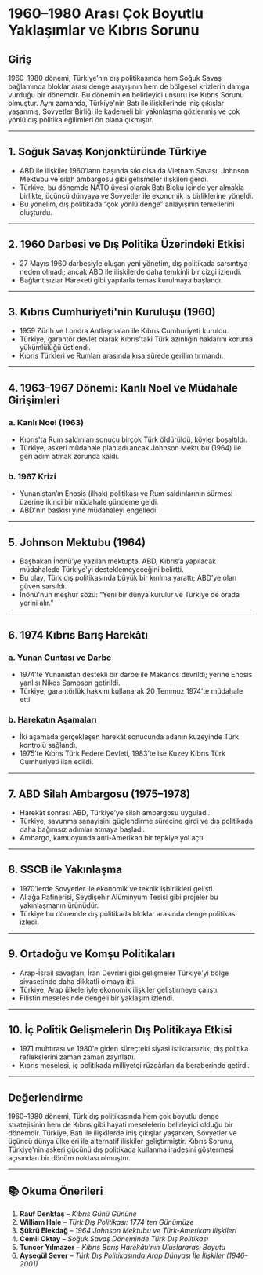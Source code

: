 # 1960–1980 Arası Çok Boyutlu Yaklaşımlar ve Kıbrıs Sorunu

## Giriş

1960–1980 dönemi, Türkiye’nin dış politikasında hem Soğuk Savaş bağlamında bloklar arası denge arayışının hem de bölgesel krizlerin damga vurduğu bir dönemdir. Bu dönemin en belirleyici unsuru ise Kıbrıs Sorunu olmuştur. Aynı zamanda, Türkiye'nin Batı ile ilişkilerinde iniş çıkışlar yaşanmış, Sovyetler Birliği ile kademeli bir yakınlaşma gözlenmiş ve çok yönlü dış politika eğilimleri ön plana çıkmıştır.

---

## 1. Soğuk Savaş Konjonktüründe Türkiye

- ABD ile ilişkiler 1960’ların başında sıkı olsa da Vietnam Savaşı, Johnson Mektubu ve silah ambargosu gibi gelişmeler ilişkileri gerdi.
- Türkiye, bu dönemde NATO üyesi olarak Batı Bloku içinde yer almakla birlikte, üçüncü dünyaya ve Sovyetler ile ekonomik iş birliklerine yöneldi.
- Bu yönelim, dış politikada “çok yönlü denge” anlayışının temellerini oluşturdu.

---

## 2. 1960 Darbesi ve Dış Politika Üzerindeki Etkisi

- 27 Mayıs 1960 darbesiyle oluşan yeni yönetim, dış politikada sarsıntıya neden olmadı; ancak ABD ile ilişkilerde daha temkinli bir çizgi izlendi.
- Bağlantısızlar Hareketi gibi yapılarla temas kurulmaya başlandı.

---

## 3. Kıbrıs Cumhuriyeti'nin Kuruluşu (1960)

- 1959 Zürih ve Londra Antlaşmaları ile Kıbrıs Cumhuriyeti kuruldu.
- Türkiye, garantör devlet olarak Kıbrıs'taki Türk azınlığın haklarını koruma yükümlülüğü üstlendi.
- Kıbrıs Türkleri ve Rumları arasında kısa sürede gerilim tırmandı.

---

## 4. 1963–1967 Dönemi: Kanlı Noel ve Müdahale Girişimleri

### a. Kanlı Noel (1963)

- Kıbrıs'ta Rum saldırıları sonucu birçok Türk öldürüldü, köyler boşaltıldı.
- Türkiye, askeri müdahale planladı ancak Johnson Mektubu (1964) ile geri adım atmak zorunda kaldı.

### b. 1967 Krizi

- Yunanistan’ın Enosis (ilhak) politikası ve Rum saldırılarının sürmesi üzerine ikinci bir müdahale gündeme geldi.
- ABD'nin baskısı yine müdahaleyi engelledi.

---

## 5. Johnson Mektubu (1964)

- Başbakan İnönü’ye yazılan mektupta, ABD, Kıbrıs’a yapılacak müdahalede Türkiye'yi desteklemeyeceğini belirtti.
- Bu olay, Türk dış politikasında büyük bir kırılma yarattı; ABD’ye olan güven sarsıldı.
- İnönü'nün meşhur sözü: “Yeni bir dünya kurulur ve Türkiye de orada yerini alır.”

---

## 6. 1974 Kıbrıs Barış Harekâtı

### a. Yunan Cuntası ve Darbe

- 1974’te Yunanistan destekli bir darbe ile Makarios devrildi; yerine Enosis yanlısı Nikos Sampson getirildi.
- Türkiye, garantörlük hakkını kullanarak 20 Temmuz 1974’te müdahale etti.

### b. Harekatın Aşamaları

- İki aşamada gerçekleşen harekât sonucunda adanın kuzeyinde Türk kontrolü sağlandı.
- 1975’te Kıbrıs Türk Federe Devleti, 1983’te ise Kuzey Kıbrıs Türk Cumhuriyeti ilan edildi.

---

## 7. ABD Silah Ambargosu (1975–1978)

- Harekât sonrası ABD, Türkiye’ye silah ambargosu uyguladı.
- Türkiye, savunma sanayisini güçlendirme sürecine girdi ve dış politikada daha bağımsız adımlar atmaya başladı.
- Ambargo, kamuoyunda anti-Amerikan bir tepkiye yol açtı.

---

## 8. SSCB ile Yakınlaşma

- 1970’lerde Sovyetler ile ekonomik ve teknik işbirlikleri gelişti.
- Aliağa Rafinerisi, Seydişehir Alüminyum Tesisi gibi projeler bu yakınlaşmanın ürünüdür.
- Türkiye bu dönemde dış politikada bloklar arasında denge politikası izledi.

---

## 9. Ortadoğu ve Komşu Politikaları

- Arap-İsrail savaşları, İran Devrimi gibi gelişmeler Türkiye’yi bölge siyasetinde daha dikkatli olmaya itti.
- Türkiye, Arap ülkeleriyle ekonomik ilişkiler geliştirmeye çalıştı.
- Filistin meselesinde dengeli bir yaklaşım izlendi.

---

## 10. İç Politik Gelişmelerin Dış Politikaya Etkisi

- 1971 muhtırası ve 1980'e giden süreçteki siyasi istikrarsızlık, dış politika reflekslerini zaman zaman zayıflattı.
- Kıbrıs meselesi, iç politikada milliyetçi rüzgârları da beraberinde getirdi.

---

## Değerlendirme

1960–1980 dönemi, Türk dış politikasında hem çok boyutlu denge stratejisinin hem de Kıbrıs gibi hayati meselelerin belirleyici olduğu bir dönemdir. Türkiye, Batı ile ilişkilerde iniş çıkışlar yaşarken, Sovyetler ve üçüncü dünya ülkeleri ile alternatif ilişkiler geliştirmiştir. Kıbrıs Sorunu, Türkiye'nin askeri gücünü dış politikada kullanma iradesini göstermesi açısından bir dönüm noktası olmuştur.

---

## 📚 Okuma Önerileri

1. **Rauf Denktaş** – _Kıbrıs Günü Gününe_
2. **William Hale** – _Türk Dış Politikası: 1774’ten Günümüze_
3. **Şükrü Elekdağ** – _1964 Johnson Mektubu ve Türk-Amerikan İlişkileri_
4. **Cemil Oktay** – _Soğuk Savaş Döneminde Türk Dış Politikası_
5. **Tuncer Yılmazer** – _Kıbrıs Barış Harekâtı’nın Uluslararası Boyutu_
6. **Ayşegül Sever** – _Türk Dış Politikasında Arap Dünyası İle İlişkiler (1946–2001)_
